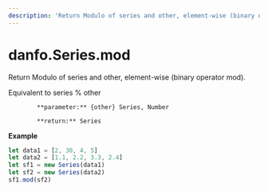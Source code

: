 ```yaml
---
description: 'Return Modulo of series and other, element-wise (binary operator mod).'
---
```


# danfo.Series.mod

Return Modulo of series and other, element-wise \(binary operator mod\).

Equivalent to series % other

            **parameter:** {other} Series, Number

            **return:** Series

**Example**

```javascript
let data1 = [2, 30, 4, 5]
let data2 = [1.1, 2.2, 3.3, 2.4]
let sf1 = new Series(data1)
let sf2 = new Series(data2)
sf1.mod(sf2)
```

